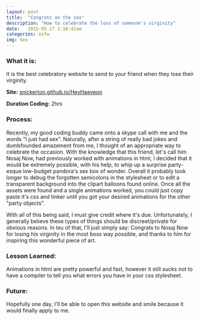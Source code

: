 ```yaml
---
layout: post
title:  "Congrats on the sex"
description: "How to celebrate the loss of someone's virginity"
date:   2015-05-17 1:16:41am
categories: nsfw
img: Sex
---
```

<h3><b>What it is:</b></h3>
It is the best celebratory website to send to your friend when they lose their virginity.

<b>Site:</b> [snickerton.github.io/HeyHaeyeon][site]

<b>Duration Coding:</b> 2hrs

<h3><b>Process:</b></h3>
Recently, my good coding buddy came onto a skype call with me and the words "I just had sex". Naturally, after a string of really bad jokes and dumbfounded amazement from me, I thought of an appropriate way to celebrate the occasion. With the knowledge that this friend, let's call him Nosaj Now, had previously worked with animations in html, I decided that it would be extremely possible, with his help, to whip up a surprise party-esque low-budget pandora's sex box of wonder. Overall it probably took longer to debug the forgotten semicolons in the stylesheet or to edit a transparent background into the clipart balloons found online. Once all the assets were found and a single animations worked, you could just copy paste it's css and tinker until you got your desired animations for the other "party objects".  

With all of this being said, I must give credit where it's due. Unfortunately, I generally believe these types of things should be discreet/private for obvious reasons. In leu of that, I'll just simply say: Congrats to Nosaj Now for losing his virginity in the most boss way possible, and thanks to him for inspiring this wonderful piece of art.

<h3><b>Lesson Learned:</b></h3>
Animations in html are pretty powerful and fast, however it still sucks not to have a compiler to tell you what errors you have in your css stylesheet.

<h3><b>Future:</b></h3>
Hopefully one day, I'll be able to open this website and smile because it would finally apply to me.

[site]:    http://snickerton.github.io/HeyHaeyeon/
